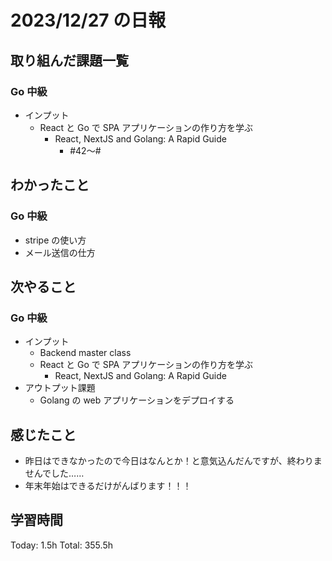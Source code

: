 # 2023/12/27 の日報

## 取り組んだ課題一覧

### Go 中級

- インプット
  - React と Go で SPA アプリケーションの作り方を学ぶ
    - React, NextJS and Golang: A Rapid Guide
      - #42〜#

## わかったこと

### Go 中級

- stripe の使い方
- メール送信の仕方

## 次やること

### Go 中級

- インプット
  - Backend master class
  - React と Go で SPA アプリケーションの作り方を学ぶ
    - React, NextJS and Golang: A Rapid Guide
- アウトプット課題
  - Golang の web アプリケーションをデプロイする

## 感じたこと

- 昨日はできなかったので今日はなんとか！と意気込んだんですが、終わりませんでした……
- 年末年始はできるだけがんばります！！！

## 学習時間

Today: 1.5h
Total: 355.5h
